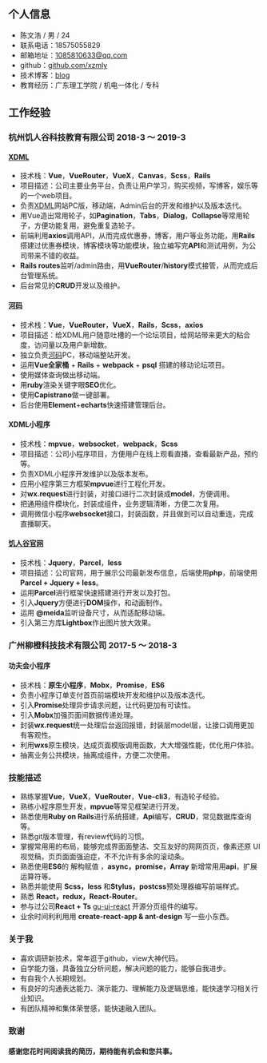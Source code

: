 ## 个人信息
- 陈文浩 / 男 / 24
- 联系电话：18575055829
- 邮箱地址：1085810633@qq.com
- github：[github.com/xzmly](https://github.com/xzmly)
- 技术博客：[blog](https://www.jianshu.com/u/40557ee17082)
- 教育经历：广东理工学院 / 机电一体化 / 专科

## 工作经验
### 杭州饥人谷科技教育有限公司 2018-3 ～ 2019-3
#### [XDML](https://xiedaimala.com)
- 技术栈：**Vue**，**VueRouter**，**VueX**，**Canvas**，**Scss**，**Rails**
- 项目描述：公司主要业务平台，负责让用户学习，购买视频，写博客，娱乐等的一个web项目。
- 负责[XDML](https://xiedaimala.com)网站PC版，移动端，Admin后台的开发和维护以及版本迭代。
- 用Vue造出常用轮子，如**Pagination**，**Tabs**，**Dialog**，**Collapse**等常用轮子，方便功能复用，避免重复造轮子。
- 前端利用**axios**调用API，从而完成优惠券，博客，用户等业务功能，用**Rails**搭建过优惠券模块，博客模块等功能模块，独立编写完**API**和测试用例，为公司带来不错的收益。
- **Rails routes**监听/admin路由，用**VueRouter**/**history**模式接管，从而完成后台管理系统。
- 后台常见的**CRUD**开发以及维护。

#### [河码](https://xiedaimala.com/bbs)
- 技术栈：**Vue**，**VueRouter**，**VueX**，**Rails**，**Scss**，**axios**
- 项目描述：给XDML用户随意吐槽的一个论坛项目，给网站带来更大的粘合度，访问量以及用户新增数。
- 独立负责[河码](https://xiedaimala.com/bbs)PC，移动端整站开发。
- 运用**Vue全家桶** + **Rails** + **webpack** + **psql** 搭建的移动论坛项目。
- 使用媒体查询做出移动端。
- 用**ruby**渲染关键字眼**SEO**优化。
- 使用**Capistrano**做一键部署。
- 后台使用**Element**+**echarts**快速搭建管理后台。

#### XDML小程序
- 技术栈：**mpvue**，**websocket**，**webpack**，**Scss**
- 项目描述：公司小程序项目，方便用户在线上观看直播，查看最新产品，预约等。
- 负责XDML小程序开发维护以及版本发布。
- 应用小程序第三方框架**mpvue**进行工程化开发。
- 对**wx.request**进行封装，对接口进行二次封装成**model**，方便调用。
- 把通用组件模块化，封装成组件，业务逻辑清晰，方便二次复用。
- 调用微信小程序**websocket**接口，封装函数，并且做到可以自动重连，完成直播聊天。

#### [饥人谷官网](https://jirengu.com/)
- 技术栈：**Jquery**，**Parcel**，**less**
- 项目描述：公司官网，用于展示公司最新发布信息，后端使用**php**，前端使用**Parcel + Jquery + less**。
- 运用**Parcel**进行框架快速搭建进行开发以及打包。
- 引入**Jquery**方便进行**DOM**操作，和动画制作。
- 运用 **@meida**监听设备尺寸，从而适配移动端。
- 引入第三方库**Lightbox**作出图片放大效果。

### 广州柳橙科技技术有限公司  2017-5 ～ 2018-3
#### 功夫会小程序
- 技术栈：**原生小程序**，**Mobx**，**Promise**，**ES6**
- 负责小程序订单支付首页前端模块开发和维护以及版本迭代。
- 引入**Promise**处理异步请求问题，让代码更加有可读性。
- 引入**Mobx**加强页面间数据传递处理。
- 封装**wx.request**统一处理后台返回报错，封装层model层，让接口调用更加有客观性。
- 利用**wxs**原生模块，达成页面模版调用函数，大大增强性能，优化用户体验。
- 抽离业务公共模块，抽离成组件，方便二次使用。

### 技能描述
- 熟练掌握**Vue**，**VueX**，**VueRouter**，**Vue-cli3**，有造轮子经验。
- 熟练小程序原生开发，**mpvue**等常见框架进行开发。
- 熟悉使用**Ruby on Rails**进行系统搭建，**Api**编写，**CRUD**，常见数据库查询等。
- 熟悉git版本管理，有review代码的习惯。
- 掌握常⽤用的布局，能够完成界⾯面整洁、交互友好的⽹网⻚页，像素还原 UI 视觉稿，⻚页⾯面强迫症，不不允许有多余的滚动条。
- 熟悉使⽤**ES6**的 解构赋值 ，**async，promise，Array** 新增常⽤用**api**，扩展运算符等。
- 熟悉并能使用 **Scss，less** 和**Stylus，postcss**预处理器编写前端样式。
- 熟悉 **React，redux，React-Router**。
- 参与过公司**React + Ts** [gu-ui-react](https://github.com/jrg-team/guui-react) 开源分页组件的编写。
- 业余时间利利⽤用 **create-react-app & ant-design** 写⼀些小东⻄。

### 关于我
- 喜欢调研新技术，常年逛于github，view大神代码。
- 自学能力强，具备独立分析问题，解决问题的能力，能够自我进步。
- 有自我个人长期规划。
- 有良好的沟通表达能力、演示能力、理解能力及逻辑思维，能快速学习相关行业知识。
- 有团队精神和集体荣誉感，能快速融入团队。

### 致谢
#### 感谢您花时间阅读我的简历，期待能有机会和您共事。
